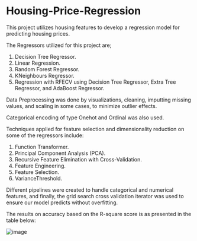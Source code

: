 # Housing-Price-Regression
This project utilizes housing features to develop a regression model for predicting housing prices.

The Regressors utilized for this project are;

1. Decision Tree Regressor.
2. Linear Regression.
3. Random Forest Regressor.
4. KNeighbours Regressor.
5. Regression with RFECV using Decision Tree Regressor, Extra Tree Regressor, and AdaBoost Regressor.

Data Preprocessing was done by visualizations, cleaning, imputting missing values, and scaling in some cases, to minimize outlier effects.

Categorical encoding of type Onehot and Ordinal was also used.

Techniques applied for feature selection and dimensionality reduction on some of the regressors include:

1. Function Transformer.
2. Principal Component Analysis (PCA).
3. Recursive Feature Elimination with Cross-Validation.
4. Feature Engineering.
5. Feature Selection.
6. VarianceThreshold.

Different pipelines were created to handle categorical and numerical features, and finally, the grid search cross validation iterator was used to ensure our model predicts without overfitting.

The results on accuracy based on the R-square score is as presented in the table below:

![image](https://user-images.githubusercontent.com/103940202/200791476-202b120f-4bef-443a-9f2b-4742b2b4505e.png)
